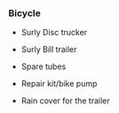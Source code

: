 ### Bicycle

*	Surly Disc trucker

*	Surly Bill trailer

*	Spare tubes

*	Repair kit/bike pump

*	Rain cover for the trailer
